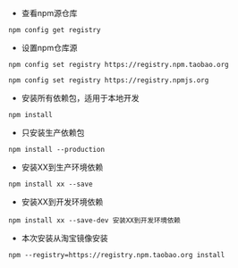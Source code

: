 - 查看npm源仓库
```
npm config get registry
```
- 设置npm仓库源
```taobao
npm config set registry https://registry.npm.taobao.org
```
```官方
npm config set registry https://registry.npmjs.org
```
- 安装所有依赖包，适用于本地开发
```
npm install
```
- 只安装生产依赖包
```
npm install --production
```
- 安装XX到生产环境依赖
```
npm install xx --save
```
- 安装XX到开发环境依赖
```
npm install xx --save-dev 安装XX到开发环境依赖
```
- 本次安装从淘宝镜像安装
```
npm --registry=https://registry.npm.taobao.org install
```